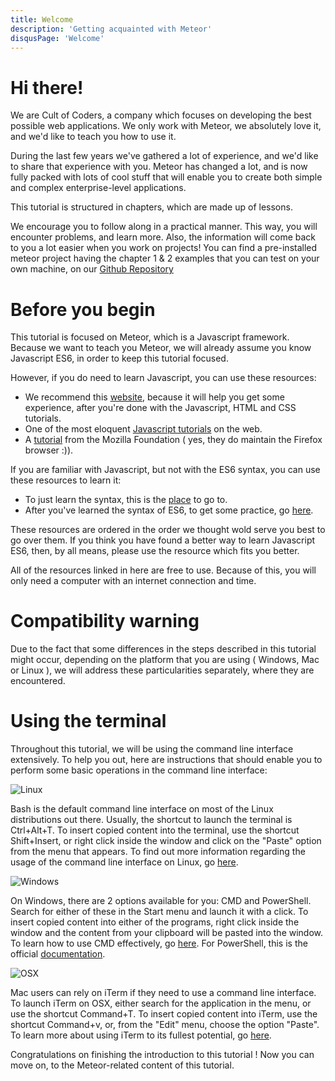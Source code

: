 ```yaml
---
title: Welcome
description: 'Getting acquainted with Meteor'
disqusPage: 'Welcome'
---
```


<h1>Hi there!</h1>

We are Cult of Coders, a company which focuses on developing the best possible web applications.
We only work with Meteor, we absolutely love it, and we'd like to teach you how to use it.

During the last few years we've gathered a lot of experience, and we'd like to share that experience with you.
Meteor has changed a lot, and is now fully packed with lots of cool stuff that will enable you to create both
simple and complex enterprise-level applications.

This tutorial is structured in chapters, which are made up of lessons.

We encourage you to follow along in a practical manner. This way, you will encounter problems, and learn more.
Also, the information will come back to you a lot easier when you work on projects!
You can find a pre-installed meteor project having the chapter 1 & 2 examples that you can test on your own machine, on our [Github Repository](https://github.com/cult-of-coders/meteor-tuts-boilerplate)

<h1>Before you begin</h1>

This tutorial is focused on Meteor, which is a Javascript framework.
Because we want to teach you Meteor, we will already assume you know Javascript ES6, in order to keep this tutorial focused.

However, if you do need to learn Javascript, you can use these resources:
- We recommend this [website](https://www.freecodecamp.org/), because it will help you get some experience, after you're
 done with the Javascript, HTML and CSS tutorials.
- One of the most eloquent [Javascript tutorials](http://eloquentjavascript.net/) on the web.
- A [tutorial](https://developer.mozilla.org/en-US/docs/Web/JavaScript/A_re-introduction_to_JavaScript) from the 
Mozilla Foundation ( yes, they do maintain the Firefox browser :)).

If you are familiar with Javascript, but not with the ES6 syntax, you can use these resources to learn it:
- To just learn the syntax, this is the [place](http://exploringjs.com/es6/index.html) to go to. 
- After you've learned the syntax of ES6, to get some practice, go [here](http://es6katas.org/). 

These resources are ordered in the order we thought wold serve you best to go over them. If you think you have found a 
better way to learn Javascript ES6, then, by all means, please use the resource which fits you better. 

All of the resources linked in here are free to use. Because of this, you will only need a computer with an internet 
connection and time.

<h1>Compatibility warning</h1>

Due to the fact that some differences in the steps described in this tutorial might occur, depending on the platform 
that you are using ( Windows, Mac or Linux ), we will address these particularities separately, where they are encountered.

<h1>Using the terminal</h1>

Throughout this tutorial, we will be using the command line interface extensively. 
To help you out, here are instructions that should enable you to perform some basic operations in the command line interface:

![Linux](../images/tuxSmall.png "Linux icon")

Bash is the default command line interface on most of the Linux distributions out there. 
Usually, the shortcut to launch the terminal is Ctrl+Alt+T.
To insert copied content into the terminal, use the shortcut Shift+Insert, or right click inside the window and click 
on the "Paste" option from the menu that appears. 
To find out more information regarding the usage of the command line interface on Linux, go [here](http://linuxcommand.org/). 

![Windows](../images/windowsSmall.png "Windows icon")

On Windows, there are 2 options available for you: CMD and PowerShell.
Search for either of these in the Start menu and launch it with a click.
To insert copied content into either of the programs, right click inside the window and the content from your clipboard will be pasted into the window.
To learn how to use CMD effectively, go [here](https://technet.microsoft.com/en-us/library/bb490890.aspx). 
For PowerShell, this is the official [documentation](https://docs.microsoft.com/en-us/powershell/scripting/core-powershell/console/powershell.exe-command-line-help?view=powershell-5.1).

![OSX](../images/OSXsmall.png "OSX icon")

Mac users can rely on iTerm if they need to use a command line interface.
To launch iTerm on OSX, either search for the application in the menu, or use the shortcut Command+T.
To insert copied content into iTerm, use the shortcut Command+v, or, from the "Edit" menu, choose the option "Paste".
To learn more about using iTerm to its fullest potential, go [here](https://www.iterm2.com/documentation.html).
 
Congratulations on finishing the introduction to this tutorial !
Now you can move on, to the Meteor-related content of this tutorial.
